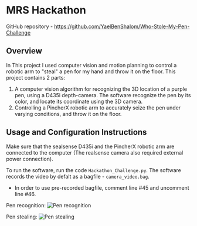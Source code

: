 # MRS Hackathon
GitHub repository - https://github.com/YaelBenShalom/Who-Stole-My-Pen-Challenge

## Overview
In This project I used computer vision and motion planning to control a robotic arm to "steal" a pen for my hand and throw it on the floor.
This project contains 2 parts:
1. A computer vision algorithm for recognizing the 3D location of a purple pen, using a D435i depth-camera. The software recognize the pen by its color, and locate its coordinate using the 3D camera.
2. Controlling a PincherX robotic arm to accurately seize the pen under varying conditions, and throw it on the floor.

## Usage and Configuration Instructions
Make sure that the sealsense D435i and the PincherX robotic arm are connected to the computer (The realsense camera also required external power connection).

To run the software, run the code `Hackathon_Challenge.py`. The software records the video by defalt as a bagfile - `camera_video.bag`.
- In order to use pre-recorded bagfile, comment line #45 and uncomment line #46.

Pen recognition:
![Pen recognition](https://github.com/YaelBenShalom/Who-Stole-My-Pen-Challenge/blob/master/videos/pen-recognition.gif)

Pen stealing:
![Pen stealing](https://github.com/YaelBenShalom/Who-Stole-My-Pen-Challenge/blob/master/videos/pen-stealing.gif)
